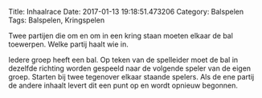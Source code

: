 Title: Inhaalrace
Date: 2017-01-13 19:18:51.473206
Category: Balspelen
Tags: Balspelen, Kringspelen

Twee partijen die om en om in een kring staan moeten elkaar de bal toewerpen. Welke partij haalt wie in.

Iedere groep heeft een bal. Op teken van de spelleider moet de bal in dezelfde richting worden gespeeld naar de volgende speler van de eigen groep. Starten bij twee tegenover elkaar staande spelers. Als de ene partij de andere inhaalt levert dit een punt op en wordt opnieuw begonnen.